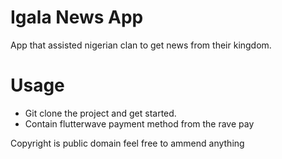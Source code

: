 # Igala News App
App that assisted nigerian clan to get news from their kingdom. 
<br>
# Usage
- Git clone the project and get started.
- Contain flutterwave payment method from the rave pay

Copyright is public domain feel free to ammend anything
